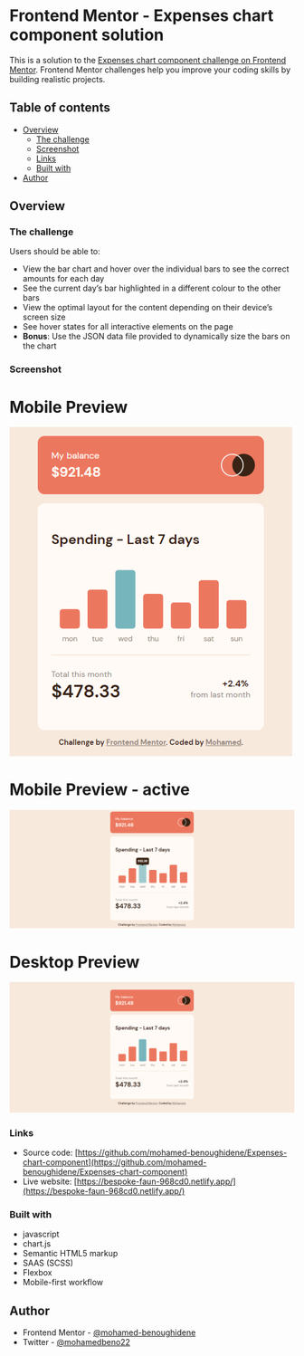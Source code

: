 # Frontend Mentor - Expenses chart component solution

This is a solution to the [Expenses chart component challenge on Frontend Mentor](https://www.frontendmentor.io/challenges/expenses-chart-component-e7yJBUdjwt). Frontend Mentor challenges help you improve your coding skills by building realistic projects.

## Table of contents

- [Overview](#overview)
  - [The challenge](#the-challenge)
  - [Screenshot](#screenshot)
  - [Links](#links)
  - [Built with](#built-with)
- [Author](#author)

## Overview

### The challenge

Users should be able to:

- View the bar chart and hover over the individual bars to see the correct amounts for each day
- See the current day’s bar highlighted in a different colour to the other bars
- View the optimal layout for the content depending on their device’s screen size
- See hover states for all interactive elements on the page
- **Bonus**: Use the JSON data file provided to dynamically size the bars on the chart

### Screenshot

# Mobile Preview

![screenshot](/mob-screen.png)

# Mobile Preview - active

![screenshot](/desk-screen-active.png)

# Desktop Preview

![screenshot](/desk-screen.png)

### Links

- Source code: [https://github.com/mohamed-benoughidene/Expenses-chart-component](https://github.com/mohamed-benoughidene/Expenses-chart-component)
- Live website: [https://bespoke-faun-968cd0.netlify.app/](https://bespoke-faun-968cd0.netlify.app/)

### Built with

- javascript
- chart.js
- Semantic HTML5 markup
- SAAS (SCSS)
- Flexbox
- Mobile-first workflow

## Author

- Frontend Mentor - [@mohamed-benoughidene](https://www.frontendmentor.io/profile/mohamed-benoughidene)
- Twitter - [@mohamedbeno22](https://twitter.com/mohamedbeno22)
